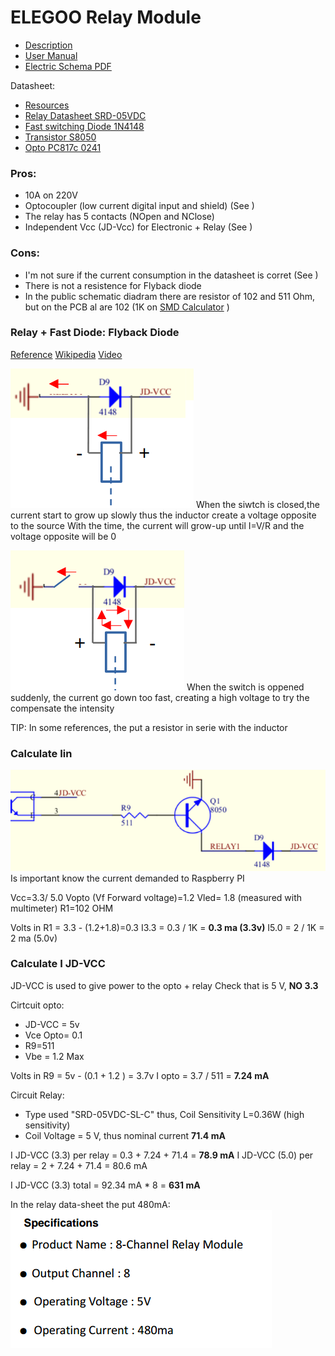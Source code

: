 # ELEGOO Relay Module


* [Description](https://www.elegoo.com/products/elegoo-8-channel-relay-module-kit)
* [User Manual](/pdfs/ELEGOO_Relay/8_CHANNEL_5V_10A_RELAY_MODULE.pdf)
* [Electric Schema PDF](/pdfs/ELEGOO_Relay/8_Channel_DC_5V_Relay_Module_with_Optocoupler_Schematic_diagram.pdf)

Datasheet:
* [Resources](https://www.elegoo.com/blogs/arduino-projects/elegoo-dc-5v-relay-module-tutorial)
* [Relay Datasheet SRD-05VDC](/pdfs/ELEGOO_Relay/SRD-05VDC-SL-C.pdf)
* [Fast switching Diode 1N4148](/pdfs/ELEGOO_Relay/1n4148.pdf)
* [Transistor S8050](/pdfs/ELEGOO_Relay/1n4148.pdf)
* [Opto PC817c 0241](/pdfs/ELEGOO_Relay/73758.pdf)



### Pros:
* 10A on 220V
* Optocoupler (low current digital input and shield) (See )
* The relay has 5 contacts (NOpen and NClose)
* Independent Vcc (JD-Vcc) for Electronic + Relay (See )

### Cons:
* I'm not sure if the current consumption in the datasheet is corret (See )
* There is not a resistence for Flyback diode
* In the public schematic diadram there are resistor of 102 and 511 Ohm, but on the PCB al are 102 (1K on [SMD Calculator](https://www.hobby-hour.com/electronics/smdcalc.php) )

### Relay + Fast Diode: Flyback Diode
[Reference](https://resources.altium.com/p/using-flyback-diodes-relays-prevents-electrical-noise-your-circuits)
[Wikipedia](https://en.wikipedia.org/wiki/Flyback_diode)
[Video](https://www.youtube.com/watch?v=yGem7tLQcFE)

![Picture](/images/01.png)
When the siwtch is closed,the current start to grow up slowly thus the inductor create a voltage opposite to the source
With the time, the current will grow-up until I=V/R and the voltage opposite will be 0

![Picture](/images/02.png)
When the switch is oppened suddenly, the current go down too fast, creating a high voltage to try the compensate the intensity

TIP: In some references, the put a resistor in serie with the inductor


### Calculate Iin
![Picture](/images/03.png)
Is important know the current demanded to Raspberry PI

Vcc=3.3/ 5.0
Vopto (Vf Forward voltage)=1.2
Vled= 1.8  (measured with multimeter)
R1=102 OHM

Volts in R1 = 3.3 - (1.2+1.8)=0.3
I3.3 = 0.3 / 1K = **0.3 ma (3.3v)**
I5.0 = 2 / 1K = 2 ma (5.0v)

### Calculate I JD-VCC
JD-VCC is used to give power to the opto + relay
Check that is 5 V, **NO 3.3**

Cirtcuit opto: 
* JD-VCC = 5v
* Vce Opto= 0.1
* R9=511
* Vbe = 1.2 Max

Volts in R9 = 5v - (0.1 + 1.2 ) = 3.7v
I opto = 3.7 / 511 = **7.24 mA**


Circuit Relay: 
* Type used "SRD-05VDC-SL-C" thus, Coil Sensitivity L=0.36W (high sensitivity)
* Coil Voltage = 5 V, thus nominal current **71.4 mA**

I JD-VCC (3.3) per relay = 0.3 + 7.24 + 71.4 = **78.9 mA**
I JD-VCC (5.0) per relay = 2 + 7.24 + 71.4 = 80.6 mA

I JD-VCC (3.3) total =  92.34 mA * 8 = **631 mA**


In the relay data-sheet the put 480mA:
![Picture](/images/04.png)




